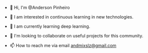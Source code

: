 - 👋 Hi, I'm @Anderson Pinheiro

- 👀 I am interested in continuous learning in new technologies.

- 🌱 I am currently learning deep learning.

- 💞️ I'm looking to collaborate on useful projects for this community.

- 📫 How to reach me via email andmixslz@gmail.com 

<!---
ANDMIXSLZ/ANDMIXSLZ is a ✨ special ✨ repository because its `README.md` (this file) appears on your GitHub profile.
You can click the Preview link to take a look at your changes.
--->
